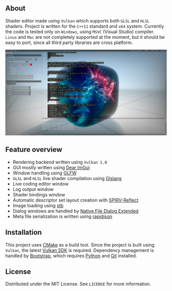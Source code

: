 ## About
Shader editor made using `Vulkan` which supports both `GLSL` and `HLSL` shaders. Project is written for the `C++11` standard and `x64` system. Currently the code is tested only on `Windows`, using `MSVC` (Visual Studio) compiler. `Linux` and `Mac` are not completely supported at the moment, but it should be easy to port, since all third party libraries are cross platform.

![Example](https://github.com/milkru/data_resources/blob/main/foton/universe.png "Example")

## Feature overview
* Rendering backend written using `Vulkan 1.0`
* GUI mostly written using [Dear ImGui](https://github.com/ocornut/imgui)
* Window handling using [GLFW](https://github.com/glfw/glfw)
* `GLSL` and `HLSL` live shader compilation using [Glslang](https://github.com/KhronosGroup/glslang.git)
* Live coding editor window
* Log output window
* Shader bindings window
* Automatic descriptor set layout creation with [SPIRV-Reflect](https://github.com/KhronosGroup/SPIRV-Reflect)
* Image loading using [stb](https://github.com/nothings/stb.git)
* Dialog windows are handled by [Native File Dialog Extended](https://github.com/btzy/nativefiledialog-extended.git)
* Meta file serialization is written using [rapidjson](https://github.com/Tencent/rapidjson)

## Installation
This project uses [CMake](https://cmake.org/download/) as a build tool. Since the project is built using `Vulkan`, the latest [Vulkan SDK](https://vulkan.lunarg.com) is required. Dependency management is handled by [Bootstrap](https://github.com/corporateshark/bootstrapping), which requires [Python](https://www.python.org/downloads/) and [Git](https://git-scm.com/downloads) installed.

## License
Distributed under the MIT License. See `LICENSE` for more information.

